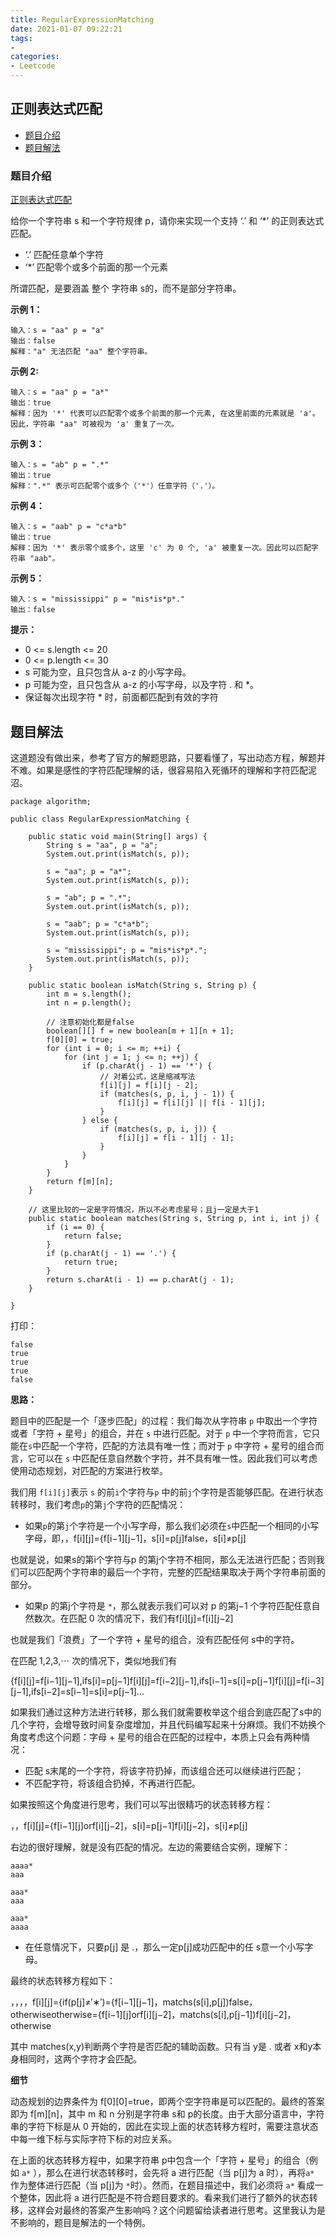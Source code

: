 ```yaml
---
title: RegularExpressionMatching
date: 2021-01-07 09:22:21
tags:
- 
categories:
- Leetcode 
---
```




## 正则表达式匹配

- [题目介绍](https://yangtzeshore.github.io/2021/01/07/RegularExpressionMatching/#题目介绍)
- [题目解法](https://yangtzeshore.github.io/2021/01/07/RegularExpressionMatching/#题目解法)

### 题目介绍

[正则表达式匹配](https://leetcode-cn.com/problems/regular-expression-matching/)

给你一个字符串 s 和一个字符规律 p，请你来实现一个支持 ‘.’ 和 ‘*’ 的正则表达式匹配。

- ‘.’ 匹配任意单个字符
- ‘*’ 匹配零个或多个前面的那一个元素

所谓匹配，是要涵盖 整个 字符串 s的，而不是部分字符串。

**示例 1：**

```
输入：s = "aa" p = "a"
输出：false
解释："a" 无法匹配 "aa" 整个字符串。
```

**示例 2:**

```
输入：s = "aa" p = "a*"
输出：true
解释：因为 '*' 代表可以匹配零个或多个前面的那一个元素, 在这里前面的元素就是 'a'。因此，字符串 "aa" 可被视为 'a' 重复了一次。
```

**示例 3：**

```
输入：s = "ab" p = ".*"
输出：true
解释：".*" 表示可匹配零个或多个（'*'）任意字符（'.'）。
```

**示例 4：**

```
输入：s = "aab" p = "c*a*b"
输出：true
解释：因为 '*' 表示零个或多个，这里 'c' 为 0 个, 'a' 被重复一次。因此可以匹配字符串 "aab"。
```

**示例 5：**

```
输入：s = "mississippi" p = "mis*is*p*."
输出：false
```

**提示：**

- 0 <= s.length <= 20
- 0 <= p.length <= 30
- s 可能为空，且只包含从 a-z 的小写字母。
- p 可能为空，且只包含从 a-z 的小写字母，以及字符 . 和 *。
- 保证每次出现字符 * 时，前面都匹配到有效的字符

## 题目解法

这道题没有做出来，参考了官方的解题思路，只要看懂了，写出动态方程，解题并不难。如果是感性的字符匹配理解的话，很容易陷入死循环的理解和字符匹配泥沼。

```
package algorithm;

public class RegularExpressionMatching {

    public static void main(String[] args) {
        String s = "aa", p = "a";
        System.out.print(isMatch(s, p));

        s = "aa"; p = "a*";
        System.out.print(isMatch(s, p));

        s = "ab"; p = ".*";
        System.out.print(isMatch(s, p));

        s = "aab"; p = "c*a*b";
        System.out.print(isMatch(s, p));

        s = "mississippi"; p = "mis*is*p*.";
        System.out.print(isMatch(s, p));
    }

    public static boolean isMatch(String s, String p) {
        int m = s.length();
        int n = p.length();

        // 注意初始化都是false
        boolean[][] f = new boolean[m + 1][n + 1];
        f[0][0] = true;
        for (int i = 0; i <= m; ++i) {
            for (int j = 1; j <= n; ++j) {
                if (p.charAt(j - 1) == '*') {
                    // 对着公式，这是缩减写法
                    f[i][j] = f[i][j - 2];
                    if (matches(s, p, i, j - 1)) {
                        f[i][j] = f[i][j] || f[i - 1][j];
                    }
                } else {
                    if (matches(s, p, i, j)) {
                        f[i][j] = f[i - 1][j - 1];
                    }
                }
            }
        }
        return f[m][n];
    }

    // 这里比较的一定是字符情况，所以不必考虑星号；且j一定是大于1
    public static boolean matches(String s, String p, int i, int j) {
        if (i == 0) {
            return false;
        }
        if (p.charAt(j - 1) == '.') {
            return true;
        }
        return s.charAt(i - 1) == p.charAt(j - 1);
    }

}
```

打印：

```
false
true
true
true
false
```

**思路：**

题目中的匹配是一个「逐步匹配」的过程：我们每次从字符串 `p` 中取出一个字符或者「字符 + 星号」的组合，并在 `s` 中进行匹配。对于 `p` 中一个字符而言，它只能在`s`中匹配一个字符，匹配的方法具有唯一性；而对于 `p` 中字符 + 星号的组合而言，它可以在 `s` 中匹配任意自然数个字符，并不具有唯一性。因此我们可以考虑使用动态规划，对匹配的方案进行枚举。

我们用 `f[i][j]`表示 `s` 的前`i`个字符与`p` 中的前`j`个字符是否能够匹配。在进行状态转移时，我们考虑`p`的第`j`个字符的匹配情况：

- 如果`p`的第`j`个字符是一个小写字母，那么我们必须在`s`中匹配一个相同的小写字母，即，，f[i][j]={f[i−1][j−1]，s[i]=p[j]false，s[i]≠p[j]

也就是说，如果s的第i个字符与p 的第j个字符不相同，那么无法进行匹配；否则我们可以匹配两个字符串的最后一个字符，完整的匹配结果取决于两个字符串前面的部分。

- 如果p 的第j个字符是 `*`，那么就表示我们可以对 p 的第j−1 个字符匹配任意自然数次。在匹配 0 次的情况下，我们有f[i][j]=f[i][j−2]

也就是我们「浪费」了一个字符 + 星号的组合，没有匹配任何 s中的字符。

在匹配 1,2,3,⋯ 次的情况下，类似地我们有

{f[i][j]=f[i−1][j−1],ifs[i]=p[j−1]f[i][j]=f[i−2][j−1],ifs[i−1]=s[i]=p[j−1]f[i][j]=f[i−3][j−1],ifs[i−2]=s[i−1]=s[i]=p[j−1]...

如果我们通过这种方法进行转移，那么我们就需要枚举这个组合到底匹配了s中的几个字符，会增导致时间复杂度增加，并且代码编写起来十分麻烦。我们不妨换个角度考虑这个问题：字母 + 星号的组合在匹配的过程中，本质上只会有两种情况：

- 匹配 s末尾的一个字符，将该字符扔掉，而该组合还可以继续进行匹配；
- 不匹配字符，将该组合扔掉，不再进行匹配。

如果按照这个角度进行思考，我们可以写出很精巧的状态转移方程：

，，f[i][j]={f[i−1][j]orf[i][j−2]，s[i]=p[j−1]f[i][j−2]，s[i]≠p[j]

右边的很好理解，就是没有匹配的情况。左边的需要结合实例，理解下：

```
aaaa*
aaa

aaa*
aaa

aaa*
aaaa
```

- 在任意情况下，只要p[j] 是 .，那么一定p[j]成功匹配中的任 s意一个小写字母。

最终的状态转移方程如下：

，，，，f[i][j]={if(p[j]≠′∗′)={f[i−1][j−1]，matchs(s[i],p[j])false，otherwiseotherwise={f[i−1][j]orf[i][j−2]，matchs(s[i],p[j−1])f[i][j−2]，otherwise

其中 matches(x,y)判断两个字符是否匹配的辅助函数。只有当 y是 . 或者 x和y本身相同时，这两个字符才会匹配。

**细节**

动态规划的边界条件为 f[0][0]=true，即两个空字符串是可以匹配的。最终的答案即为 f[m][n]，其中 m 和 n 分别是字符串 s和 p的长度。由于大部分语言中，字符串的字符下标是从 0 开始的，因此在实现上面的状态转移方程时，需要注意状态中每一维下标与实际字符下标的对应关系。

在上面的状态转移方程中，如果字符串 p中包含一个「字符 + 星号」的组合（例如 `a*` ），那么在进行状态转移时，会先将 a 进行匹配（当 p[j]为 a 时），再将`a*` 作为整体进行匹配（当 p[j]为 `*`时）。然而，在题目描述中，我们必须将 `a*` 看成一个整体，因此将 a 进行匹配是不符合题目要求的。看来我们进行了额外的状态转移，这样会对最终的答案产生影响吗？这个问题留给读者进行思考。这里我认为是不影响的，题目是解法的一个特例。